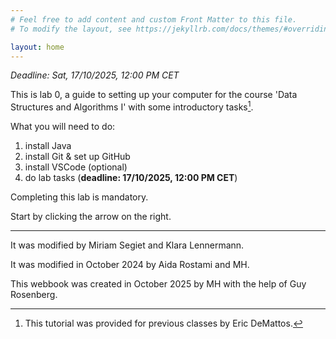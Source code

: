 ```yaml
---
# Feel free to add content and custom Front Matter to this file.
# To modify the layout, see https://jekyllrb.com/docs/themes/#overriding-theme-defaults

layout: home
---
```


*Deadline: Sat, 17/10/2025, 12:00 PM CET*

This is lab 0, a guide to setting up your computer for the course 'Data Structures and Algorithms I' with some introductory tasks[^1].

What you will need to do:

1. install Java
2. install Git & set up GitHub
3. install VSCode (optional)
4. do lab tasks (**deadline: 17/10/2025, 12:00 PM CET**)

Completing this lab is mandatory.

Start by clicking the arrow on the right.

---

[^1]: This tutorial was provided for previous classes by Eric DeMattos.

It was modified by Miriam Segiet and Klara Lennermann.

It was modified in October 2024 by Aida Rostami and MH.

This webbook was created in October 2025 by MH with the help of Guy Rosenberg.
